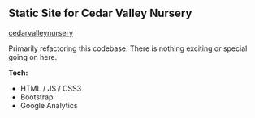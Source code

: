 ## Static Site for Cedar Valley Nursery

[cedarvalleynursery](https://www.cedarvalleynursery.com)

Primarily refactoring this codebase. There is nothing exciting or special going on here.

**Tech:**

- HTML / JS / CSS3
- Bootstrap
- Google Analytics
